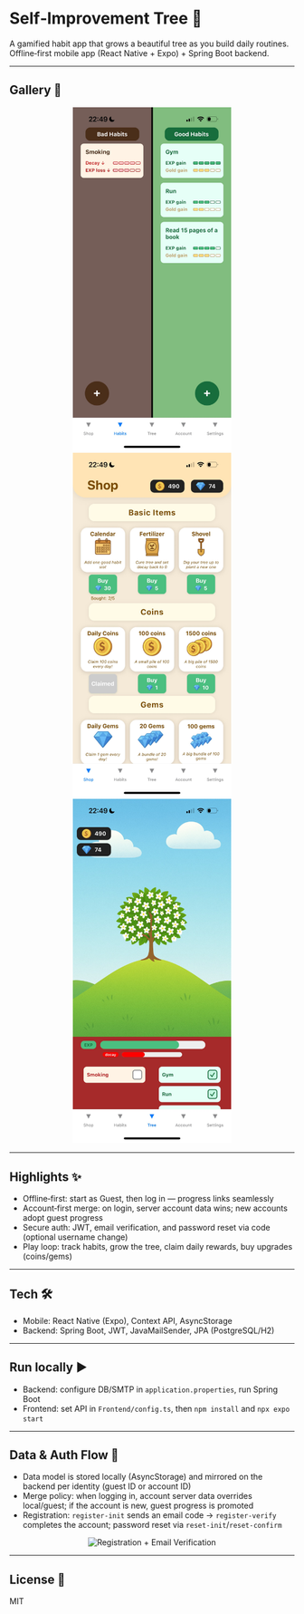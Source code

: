 # Self‑Improvement Tree 🌱

A gamified habit app that grows a beautiful tree as you build daily routines. Offline‑first mobile app (React Native + Expo) + Spring Boot backend.

---

## Gallery 📸

<p align="center">
  <img src="docs/media/habits_screen.png" alt="Habits Screen" width="280" />
  <img src="docs/media/shop_screen.png" alt="Shop" width="280" />
  <img src="docs/media/tree_screen.png" alt="Tree" width="280" />
</p>

---

## Highlights ✨

- Offline‑first: start as Guest, then log in — progress links seamlessly
- Account‑first merge: on login, server account data wins; new accounts adopt guest progress
- Secure auth: JWT, email verification, and password reset via code (optional username change)
- Play loop: track habits, grow the tree, claim daily rewards, buy upgrades (coins/gems)

---

## Tech 🛠

- Mobile: React Native (Expo), Context API, AsyncStorage
- Backend: Spring Boot, JWT, JavaMailSender, JPA (PostgreSQL/H2)

---

## Run locally ▶️

- Backend: configure DB/SMTP in `application.properties`, run Spring Boot
- Frontend: set API in `Frontend/config.ts`, then `npm install` and `npx expo start`

---

## Data & Auth Flow 🔐

- Data model is stored locally (AsyncStorage) and mirrored on the backend per identity (guest ID or account ID)
- Merge policy: when logging in, account server data overrides local/guest; if the account is new, guest progress is promoted
- Registration: `register-init` sends an email code → `register-verify` completes the account; password reset via `reset-init`/`reset-confirm`

<p align="center">
  <img src="docs/media/registration_and_email_verification.gif" alt="Registration + Email Verification" width="640" />
</p>

---

## License 📝

MIT

